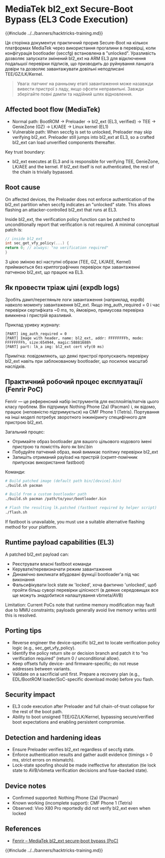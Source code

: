 # MediaTek bl2_ext Secure-Boot Bypass (EL3 Code Execution)

{{#include ../../banners/hacktricks-training.md}}

Ця сторінка документує практичний прорив Secure-Boot на кількох платформах MediaTek через використання прогалини в перевірці, коли конфігурація bootloader (seccfg) встановлена в "unlocked". Уразливість дозволяє запускати змінений bl2_ext на ARM EL3 для відключення подальшої перевірки підписів, що призводить до руйнування ланцюга довіри та дозволяє завантажувати довільні неподписані TEE/GZ/LK/Kernel.

> Увага: патчинг на ранньому етапі завантаження може назавжди вивести пристрої з ладу, якщо офсети неправильні. Завжди зберігайте повні дампи та надійний шлях відновлення.

## Affected boot flow (MediaTek)

- Normal path: BootROM → Preloader → bl2_ext (EL3, verified) → TEE → GenieZone (GZ) → LK/AEE → Linux kernel (EL1)
- Vulnerable path: When seccfg is set to unlocked, Preloader may skip verifying bl2_ext. Preloader still jumps into bl2_ext at EL3, so a crafted bl2_ext can load unverified components thereafter.

Key trust boundary:
- bl2_ext executes at EL3 and is responsible for verifying TEE, GenieZone, LK/AEE and the kernel. If bl2_ext itself is not authenticated, the rest of the chain is trivially bypassed.

## Root cause

On affected devices, the Preloader does not enforce authentication of the bl2_ext partition when seccfg indicates an "unlocked" state. This allows flashing an attacker-controlled bl2_ext that runs at EL3.

Inside bl2_ext, the verification policy function can be patched to unconditionally report that verification is not required. A minimal conceptual patch is:
```c
// inside bl2_ext
int sec_get_vfy_policy(...) {
return 0; // always: "no verification required"
}
```
З цією зміною всі наступні образи (TEE, GZ, LK/AEE, Kernel) приймаються без криптографічних перевірок при завантаженні патченою bl2_ext, що працює на EL3.

## Як провести тріаж цілі (expdb logs)

Зробіть дамп/перегляньте логи завантаження (наприклад, expdb) навколо моменту завантаження bl2_ext. Якщо img_auth_required = 0 і час перевірки сертифіката ~0 ms, то, ймовірно, примусова перевірка вимкнена і пристрій вразливий.

Приклад уривку журналу:
```
[PART] img_auth_required = 0
[PART] Image with header, name: bl2_ext, addr: FFFFFFFFh, mode: FFFFFFFFh, size:654944, magic:58881688h
[PART] part: lk_a img: bl2_ext cert vfy(0 ms)
```
Примітка: повідомляють, що деякі пристрої пропускають перевірку bl2_ext навіть при заблокованому bootloader, що посилює масштаб наслідків.

## Практичний робочий процес експлуатації (Fenrir PoC)

Fenrir — це референсний набір інструментів для експлойтів/патчів цього класу проблем. Він підтримує Nothing Phone (2a) (Pacman) і, як відомо, працює (неповністю підтримується) на CMF Phone 1 (Tetris). Портування на інші моделі потребує зворотного інжинірингу специфічного для пристрою bl2_ext.

Загальний процес:
- Отримайте образ bootloader для вашого цільового кодового імені пристрою та помістіть його як bin/<device>.bin
- Побудуйте патчений образ, який вимикає політику перевірки bl2_ext
- Запишіть отриманий payload на пристрій (скрипт-помічник припускає використання fastboot)

Команди:
```bash
# Build patched image (default path bin/[device].bin)
./build.sh pacman

# Build from a custom bootloader path
./build.sh pacman /path/to/your/bootloader.bin

# Flash the resulting lk.patched (fastboot required by helper script)
./flash.sh
```
If fastboot is unavailable, you must use a suitable alternative flashing method for your platform.

## Runtime payload capabilities (EL3)

A patched bl2_ext payload can:
- Реєструвати власні fastboot команди
- Керувати/перевизначати режим завантаження
- Динамічно викликати вбудовані функції bootloader'а під час виконання
- Фальсифікувати lock state як 'locked', хоча фактично 'unlocked', щоб пройти більш суворі перевірки цілісності (в деяких середовищах все ще можуть знадобитися налаштування vbmeta/AVB)

Limitation: Current PoCs note that runtime memory modification may fault due to MMU constraints; payloads generally avoid live memory writes until this is resolved.

## Porting tips

- Reverse engineer the device-specific bl2_ext to locate verification policy logic (e.g., sec_get_vfy_policy).
- Identify the policy return site or decision branch and patch it to “no verification required” (return 0 / unconditional allow).
- Keep offsets fully device- and firmware-specific; do not reuse addresses between variants.
- Validate on a sacrificial unit first. Prepare a recovery plan (e.g., EDL/BootROM loader/SoC-specific download mode) before you flash.

## Security impact

- EL3 code execution after Preloader and full chain-of-trust collapse for the rest of the boot path.
- Ability to boot unsigned TEE/GZ/LK/Kernel, bypassing secure/verified boot expectations and enabling persistent compromise.

## Detection and hardening ideas

- Ensure Preloader verifies bl2_ext regardless of seccfg state.
- Enforce authentication results and gather audit evidence (timings > 0 ms, strict errors on mismatch).
- Lock-state spoofing should be made ineffective for attestation (tie lock state to AVB/vbmeta verification decisions and fuse-backed state).

## Device notes

- Confirmed supported: Nothing Phone (2a) (Pacman)
- Known working (incomplete support): CMF Phone 1 (Tetris)
- Observed: Vivo X80 Pro reportedly did not verify bl2_ext even when locked

## References

- [Fenrir – MediaTek bl2_ext secure‑boot bypass (PoC)](https://github.com/R0rt1z2/fenrir)

{{#include ../../banners/hacktricks-training.md}}
